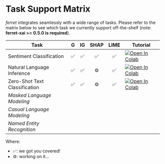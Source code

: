 # Task Support Matrix

*ferret* integrates seamlessly with a wide range of tasks. Please refer to the matrix below
to see which task we currently support off-the-shelf (note: **ferret-xai >= 0.5.0 is required**).


| Task                          | G | IG | SHAP | LIME | Tutorial |
|-------------------------------|:-:|:--:|:----:|:----:|----------|
| Sentiment Classification      | ✅ |  ✅ |   ✅  |   ✅  | [![Open In Colab](https://colab.research.google.com/assets/colab-badge.svg)](https://colab.research.google.com/github/g8a9/ferret/blob/task-API/examples/sentiment_classification.ipynb) |
| Natural Language Inference    | ✅ |  ✅ |   ⚙️  |   ✅  | [![Open In Colab](https://colab.research.google.com/assets/colab-badge.svg)](https://colab.research.google.com/github/g8a9/ferret/blob/task-API/examples/nli.ipynb) |
| Zero-Shot Text Classification | ✅ |  ✅ |   ⚙️  |   ✅  | [![Open In Colab](https://colab.research.google.com/assets/colab-badge.svg)](https://colab.research.google.com/github/g8a9/ferret/blob/task-API/examples/zeroshot_text_classification.ipynb) |
| _Masked Language Modeling_    |   |    |      |      |          |
| _Casual Language Modeling_    |   |    |      |      |          |
| _Named Entity Recognition_    |   |    |      |      |          |

Where:
- ✅: we got you covered!
- ⚙️: working on it...
